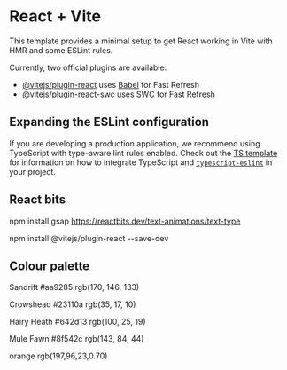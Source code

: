 # React + Vite

This template provides a minimal setup to get React working in Vite with HMR and some ESLint rules.

Currently, two official plugins are available:

- [@vitejs/plugin-react](https://github.com/vitejs/vite-plugin-react/blob/main/packages/plugin-react) uses [Babel](https://babeljs.io/) for Fast Refresh
- [@vitejs/plugin-react-swc](https://github.com/vitejs/vite-plugin-react/blob/main/packages/plugin-react-swc) uses [SWC](https://swc.rs/) for Fast Refresh

## Expanding the ESLint configuration

If you are developing a production application, we recommend using TypeScript with type-aware lint rules enabled. Check out the [TS template](https://github.com/vitejs/vite/tree/main/packages/create-vite/template-react-ts) for information on how to integrate TypeScript and [`typescript-eslint`](https://typescript-eslint.io) in your project.


## React bits 
npm install gsap
https://reactbits.dev/text-animations/text-type



npm install @vitejs/plugin-react --save-dev


## Colour palette
Sandrift
#aa9285
rgb(170, 146, 133)

Crowshead
#23110a
rgb(35, 17, 10)

Hairy Heath
#642d13
rgb(100, 25, 19)

Mule Fawn
#8f542c
rgb(143, 84, 44)

orange
rgb(197,96,23,0.70)
